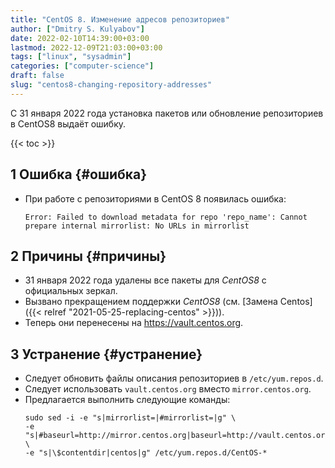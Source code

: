 ```yaml
---
title: "CentOS 8. Изменение адресов репозиториев"
author: ["Dmitry S. Kulyabov"]
date: 2022-02-10T14:39:00+03:00
lastmod: 2022-12-09T21:03:00+03:00
tags: ["linux", "sysadmin"]
categories: ["computer-science"]
draft: false
slug: "centos8-changing-repository-addresses"
---
```


С 31 января 2022 года установка пакетов или обновление репозиториев в CentOS8 выдаёт ошибку.

<!--more-->

{{< toc >}}


## <span class="section-num">1</span> Ошибка {#ошибка}

-   При работе с репозиториями в CentOS 8 появилась ошибка:
    ```shell
    Error: Failed to download metadata for repo 'repo_name': Cannot prepare internal mirrorlist: No URLs in mirrorlist
    ```


## <span class="section-num">2</span> Причины {#причины}

-   31 января 2022 года удалены все пакеты для _CentOS8_ с официальных зеркал.
-   Вызвано прекращением поддержки _CentOS8_ (см. [Замена Centos]({{< relref "2021-05-25-replacing-centos" >}})).
-   Теперь они перенесены на <https://vault.centos.org>.


## <span class="section-num">3</span> Устранение {#устранение}

-   Следует обновить файлы описания репозиториев в `/etc/yum.repos.d`.
-   Следует использовать `vault.centos.org` вместо `mirror.centos.org`.
-   Предлагается выполнить следующие команды:
    ```shell
    sudo sed -i -e "s|mirrorlist=|#mirrorlist=|g" \
    -e "s|#baseurl=http://mirror.centos.org|baseurl=http://vault.centos.org|g" \
    -e "s|\$contentdir|centos|g" /etc/yum.repos.d/CentOS-*
    ```
